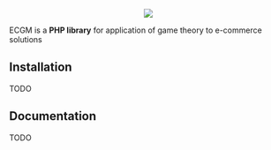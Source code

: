 <p align="center"><a href="https://symfony.com" target="_blank">
    <img src="https://symfony.com/logos/symfony_black_02.svg">
</a></p>

ECGM is a **PHP library** for application of game theory to e-commerce solutions

Installation
------------

TODO

Documentation
-------------

TODO